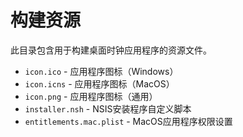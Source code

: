 # 构建资源

此目录包含用于构建桌面时钟应用程序的资源文件。

- `icon.ico` - 应用程序图标（Windows）
- `icon.icns` - 应用程序图标（MacOS）
- `icon.png` - 应用程序图标（通用）
- `installer.nsh` - NSIS安装程序自定义脚本
- `entitlements.mac.plist` - MacOS应用程序权限设置
